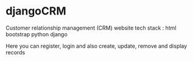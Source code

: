# djangoCRM
Customer relationship management (CRM) website
tech stack :
  html
  bootstrap
  python
  django

Here you can register, login and also create, update, remove and display records
